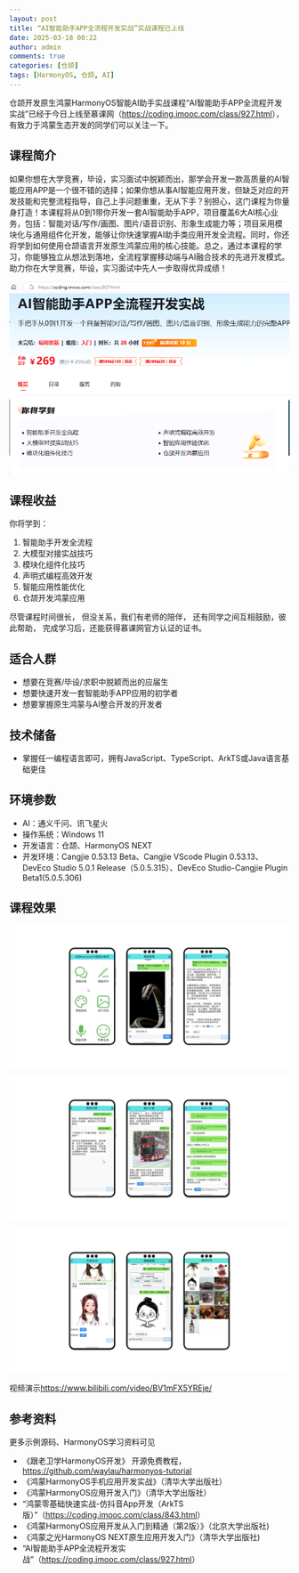```yaml
---
layout: post
title: “AI智能助手APP全流程开发实战”实战课程已上线
date: 2025-03-18 00:22
author: admin
comments: true
categories: [仓颉]
tags: [HarmonyOS, 仓颉, AI]
---
```



仓颉开发原生鸿蒙HarmonyOS智能AI助手实战课程“AI智能助手APP全流程开发实战”已经于今日上线至慕课网（<https://coding.imooc.com/class/927.html>），有致力于鸿蒙生态开发的同学们可以关注一下。

<!-- more -->


## 课程简介


如果你想在大学竞赛，毕设，实习面试中脱颖而出，那学会开发一款高质量的AI智能应用APP是一个很不错的选择；如果你想从事AI智能应用开发，但缺乏对应的开发技能和完整流程指导，自己上手问题重重，无从下手？别担心，这门课程为你量身打造！本课程将从0到1带你开发一套AI智能助手APP，项目覆盖6大AI核心业务，包括：智能对话/写作/画图、图片/语音识别、形象生成能力等；项目采用模块化与通用组件化开发，能够让你快速掌握AI助手类应用开发全流程。同时，你还将学到如何使用仓颉语言开发原生鸿蒙应用的核心技能。总之，通过本课程的学习，你能够独立从想法到落地，全流程掌握移动端与AI融合技术的先进开发模式。助力你在大学竞赛，毕设，实习面试中先人一步取得优异成绩！





![课程主页](../images/post/20250318-cangjie-ai-main.png)



## 课程收益

你将学到：

1. 智能助手开发全流程
2. 大模型对接实战技巧
3. 模块化组件化技巧 
4. 声明式编程高效开发 
5. 智能应用性能优化
6. 仓颉开发鸿蒙应用

 



尽管课程时间很长，
但没关系，我们有老师的陪伴，
还有同学之间互相鼓励，彼此帮助，
完成学习后，还能获得慕课网官方认证的证书。


## 适合人群

* 想要在竞赛/毕设/求职中脱颖而出的应届生
* 想要快速开发一套智能助手APP应用的初学者
* 想要掌握原生鸿蒙与AI整合开发的开发者



## 技术储备

* 掌握任一编程语言即可，拥有JavaScript、TypeScript、ArkTS或Java语言基础更佳



## 环境参数

* AI：通义千问、讯飞星火
* 操作系统：Windows 11
* 开发语言：仓颉、HarmonyOS NEXT
* 开发环境：Cangjie 0.53.13 Beta、Cangjie VScode Plugin 0.53.13、DevEco Studio 5.0.1 Release（5.0.5.315）、DevEco Studio-Cangjie Plugin Beta1(5.0.5.306)



## 课程效果




![演示1](../images/post/20250318-cangjie-ai-001.png)

![演示2](../images/post/20250318-cangjie-ai-002.png)

![演示3](../images/post/20250318-cangjie-ai-003.png)




视频演示<https://www.bilibili.com/video/BV1mFX5YREje/>


## 参考资料

更多示例源码、HarmonyOS学习资料可见



* 《跟老卫学HarmonyOS开发》 开源免费教程，<https://github.com/waylau/harmonyos-tutorial>
* 《鸿蒙HarmonyOS手机应用开发实战》（清华大学出版社）
* 《鸿蒙HarmonyOS应用开发入门》（清华大学出版社）
* “鸿蒙零基础快速实战-仿抖音App开发（ArkTS版）”（<https://coding.imooc.com/class/843.html>）
* 《鸿蒙HarmonyOS应用开发从入门到精通（第2版）》（北京大学出版社)
* 《鸿蒙之光HarmonyOS NEXT原生应用开发入门》（清华大学出版社)
* “AI智能助手APP全流程开发实战”（<https://coding.imooc.com/class/927.html>）
